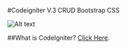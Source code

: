 
#Codeigniter V.3 CRUD Bootstrap CSS

![Alt text](https://github.com/firmanprogrammer/codeigniter3_crud_bootstrap/blob/master/screenshots/Screen%20Shot%202017-01-23%20at%204.29.17%20PM.png)

##What is CodeIgniter? [Click Here](https://www.codeigniter.com/).


